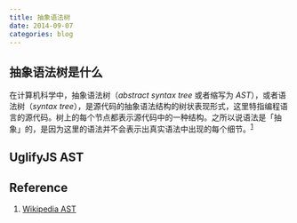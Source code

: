 ```yaml
---
title: 抽象语法树
date: 2014-09-07
categories: blog
---
```


抽象语法树是什么
----------------

在计算机科学中，抽象语法树（*abstract syntax tree* 或者缩写为 *AST*），或者语法树（*syntax tree*），是源代码的抽象语法结构的树状表现形式，这里特指编程语言的源代码。树上的每个节点都表示源代码中的一种结构。之所以说语法是「抽象」的，是因为这里的语法并不会表示出真实语法中出现的每个细节。<sup>[1][Wikipedia AST]</sup>

UglifyJS AST
------------

Reference
---------

1. [Wikipedia AST]


[Wikipedia AST]: http://en.wikipedia.org/wiki/Abstract_syntax_tree

